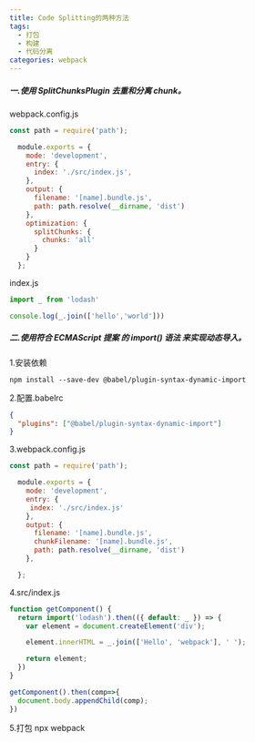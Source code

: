 ```yaml
---
title: Code Splitting的两种方法
tags: 
  - 打包
  - 构建
  - 代码分离
categories: webpack
---
```


##### 一.使用 SplitChunksPlugin 去重和分离 chunk。

webpack.config.js
```js
const path = require('path');

  module.exports = {
    mode: 'development',
    entry: {
      index: './src/index.js',
    },
    output: {
      filename: '[name].bundle.js',
      path: path.resolve(__dirname, 'dist')
    },
    optimization: {
      splitChunks: {
        chunks: 'all'
      }
    }
  };

```
index.js

```js
import _ from 'lodash'

console.log(_.join(['hello','world']))

```


##### 二.使用符合 ECMAScript 提案 的 import() 语法 来实现动态导入。

1.安装依赖
    
    npm install --save-dev @babel/plugin-syntax-dynamic-import
2.配置.babelrc
```json
{
  "plugins": ["@babel/plugin-syntax-dynamic-import"]
}
```
3.webpack.config.js
```js
const path = require('path');

  module.exports = {
    mode: 'development',
    entry: {
     index: './src/index.js'
    },
    output: {
      filename: '[name].bundle.js',
      chunkFilename: '[name].bundle.js',
      path: path.resolve(__dirname, 'dist')
    },

  };
```

4.src/index.js

```js
function getComponent() {
  return import('lodash').then(({ default: _ }) => {
    var element = document.createElement('div');

    element.innerHTML = _.join(['Hello', 'webpack'], ' ');

    return element;
  })
}

getComponent().then(comp=>{
  document.body.appendChild(comp);
})
```

5.打包
    npx webpack
